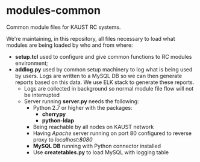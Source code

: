 # modules-common
Common module files for KAUST RC systems.

We're maintaining, in this repository, all files necessary to load what modules are being loaded by who and from where:

* **setup.tcl** used to configure and give common functions to RC modules environment;
* **addlog.py** used by common setup machinery to log what is being used by users. Logs are written to a MySQL DB so we can then generate reports based on this data. We use ELK stack to generate these reports.
  * Logs are collected in background so normal module file flow will not be interrupted
  * Server running **server.py** needs the following:
    * Python 2.7 or higher with the packages:
      * **cherrypy**
      * **python-ldap**
    * Being reachable by all nodes on KAUST network
    * Having _Apache_ server running on port 80 configured to reverse proxy to _localhost:8080_
    * **MySQL DB** running with Python connector installed
    * Use **createtables.py** to load MySQL with logging table

